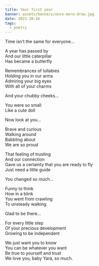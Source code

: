```yaml
---
title: Your first year
banner: assets/banners/once-more-draw.jpg
date: 2021-10-26
tags:
  - poetry
---
```


Time isn’t the same for everyone... 

A year has passed by 
<br>
And our little caterpillar
<br>
Has became a butterfly 

Remembrances of lullabies
<br> 
Holding you in our arms
<br>
Admiring your big eyes
<br>
With all of your charms

And your chubby cheeks...

You were so small
<br>
Like a cute doll
<br>

Now look at you...

Brave and curious
<br>
Walking around 
<br>
Babbling about 
<br>
We are so proud

That feeling of trusting 
<br>
And our connection 
<br>
Gave us a certainty that you are ready to fly
<br>
Just need a little guide

You changed so much... 

Funny to think 
<br>
How in a blink
<br>
You went from crawling 
<br>
To unsteady walking

Glad to be there...

For every little step
<br>
Of your precious development
<br>
Growing to be independent

We just want you to know
<br>
You can be whatever you want
<br>
Be true to yourself and trust
<br> 
We love you, baby Yara, so much.